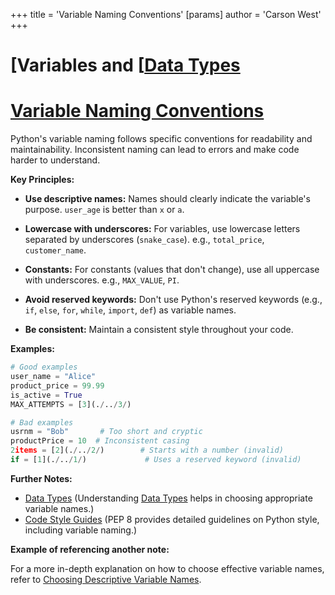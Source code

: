 +++
 title = 'Variable Naming Conventions'
[params]
	author = 'Carson West'
+++
# [Variables and [[Data Types](./../variables-and-[[data-types/)
# [Variable Naming Conventions](./../variable-naming-conventions/) 
Python's variable naming follows specific conventions for readability and maintainability.  Inconsistent naming can lead to errors and make code harder to understand.


**Key Principles:**

* **Use descriptive names:** Names should clearly indicate the variable's purpose.  `user_age` is better than `x` or `a`.

* **Lowercase with underscores:**  For variables, use lowercase letters separated by underscores (`snake_case`).  e.g., `total_price`, `customer_name`.

* **Constants:** For constants (values that don't change), use all uppercase with underscores.  e.g., `MAX_VALUE`, `PI`.

* **Avoid reserved keywords:** Don't use Python's reserved keywords (e.g., `if`, `else`, `for`, `while`, `import`, `def`) as variable names.

* **Be consistent:** Maintain a consistent style throughout your code.


**Examples:**

```python
# Good examples
user_name = "Alice"
product_price = 99.99
is_active = True
MAX_ATTEMPTS = [3](./../3/)

# Bad examples
usrnm = "Bob"       # Too short and cryptic
productPrice = 10  # Inconsistent casing
2items = [2](./../2/)        # Starts with a number (invalid)
if = [1](./../1/)             # Uses a reserved keyword (invalid)

```

**Further Notes:**

* [Data Types](./../data-types/)  (Understanding [Data Types](./../data-types/) helps in choosing appropriate variable names.)
* [Code Style Guides](./../code-style-guides/) (PEP 8 provides detailed guidelines on Python style, including variable naming.)

**Example of referencing another note:**

For a more in-depth explanation on how to choose effective variable names, refer to [Choosing Descriptive Variable Names](./../choosing-descriptive-variable-names/).

